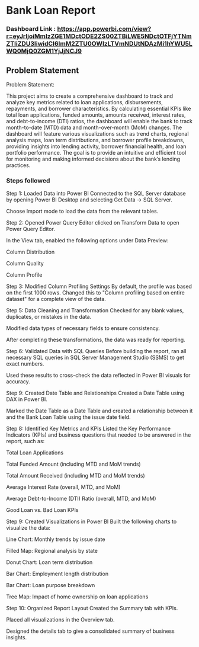 # Bank Loan Report

### Dashboard Link : https://app.powerbi.com/view?r=eyJrIjoiMmIzZGE1MDctODE2ZS00ZTBiLWE5NDctOTFjYTNmZTliZDU3IiwidCI6ImM2ZTU0OWIzLTVmNDUtNDAzMi1hYWU5LWQ0MjQ0ZGM1YjJjNCJ9

## Problem Statement

Problem Statement:

This project aims to create a comprehensive dashboard to track and analyze key metrics related to loan applications, disbursements, repayments, and borrower characteristics. By calculating essential KPIs like total loan applications, funded amounts, amounts received, interest rates, and debt-to-income (DTI) ratios, the dashboard will enable the bank to track month-to-date (MTD) data and month-over-month (MoM) changes. The dashboard will feature various visualizations such as trend charts, regional analysis maps, loan term distributions, and borrower profile breakdowns, providing insights into lending activity, borrower financial health, and loan portfolio performance. The goal is to provide an intuitive and efficient tool for monitoring and making informed decisions about the bank’s lending practices.



### Steps followed 

Step 1: Loaded Data into Power BI
Connected to the SQL Server database by opening Power BI Desktop and selecting Get Data → SQL Server.

Choose Import mode to load the data from the relevant tables.


Step 2: Opened Power Query Editor
clicked on Transform Data to open Power Query Editor.

In the View tab, enabled the following options under Data Preview:

Column Distribution

Column Quality

Column Profile

Step 3: Modified Column Profiling Settings
By default, the profile was based on the first 1000 rows. Changed this to "Column profiling based on entire dataset" for a complete view of the data.

Step 5: Data Cleaning and Transformation
Checked for any blank values, duplicates, or mistakes in the data.

Modified data types of necessary fields to ensure consistency.

After completing these transformations, the data was ready for reporting.

Step 6: Validated Data with SQL Queries
Before building the report, ran all necessary SQL queries in SQL Server Management Studio (SSMS) to get exact numbers.

Used these results to cross-check the data reflected in Power BI visuals for accuracy.

Step 9: Created Date Table and Relationships
Created a Date Table using DAX in Power BI.

Marked the Date Table as a Date Table and created a relationship between it and the Bank Loan Table using the issue date field.


Step 8: Identified Key Metrics and KPIs
Listed the Key Performance Indicators (KPIs) and business questions that needed to be answered in the report, such as:

Total Loan Applications

Total Funded Amount (including MTD and MoM trends)

Total Amount Received (including MTD and MoM trends)

Average Interest Rate (overall, MTD, and MoM)

Average Debt-to-Income (DTI) Ratio (overall, MTD, and MoM)

Good Loan vs. Bad Loan KPIs

Step 9: Created Visualizations in Power BI
Built the following charts to visualize the data:

Line Chart: Monthly trends by issue date

Filled Map: Regional analysis by state

Donut Chart: Loan term distribution

Bar Chart: Employment length distribution

Bar Chart: Loan purpose breakdown

Tree Map: Impact of home ownership on loan applications


Step 10: Organized Report Layout
Created the Summary tab with KPIs.

Placed all visualizations in the Overview tab.

Designed the details tab to give a consolidated summary of business insights.
